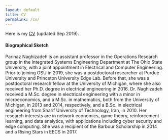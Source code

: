 ```yaml
---
layout: default
title: CV
permalink: /cv/
---
```


Here is my <a href="/CV_Parinaz_Naghizadeh.pdf">CV</a> (updated Sep 2019). 

 

<h4> Biographical Sketch 
</h4>

<p>Parinaz Naghizadeh is an assistant professor in the Operations Research group in the Integrated Systems Engineering Department at The Ohio State University, with a joint appointment in Electrical and Computer Engineering. Prior to joining OSU in 2019, she was a postdoctoral researcher at Purdue University and Princeton University Edge Lab. Before that, she was a postdoctoral research fellow at the University of Michigan, where she also received her Ph.D. degree in electrical engineering in 2016. Dr. Naghizadeh received a M.Sc. degree in electrical engineering with a minor in microeconomics, and a M.Sc. in mathematics, both from the University of Michigan, in 2013 and 2014, respectively, and a B.Sc. in electrical engineering from Sharif University of Technology, Iran, in 2010. Her research interests are in network economics, game theory, reinforcement learning, and data analytics, with applications including cyber security and edge computing. She was a recipient of the Barbour Scholarship in 2014 and a Rising Stars in EECS in 2017.</p>

